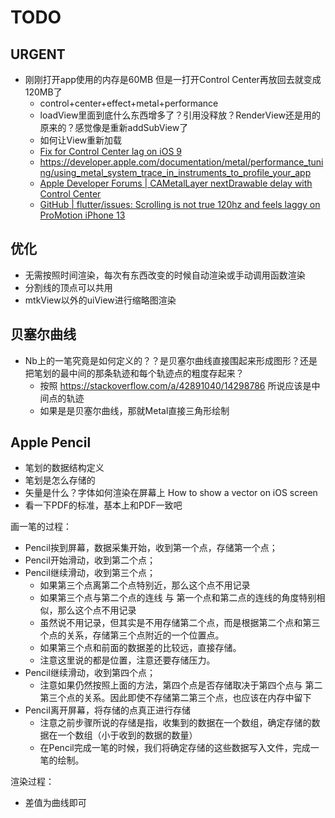 # TODO

## URGENT

- 刚刚打开app使用的内存是60MB 但是一打开Control Center再放回去就变成120MB了
    - control+center+effect+metal+performance
    - loadView里面到底什么东西增多了？引用没释放？RenderView还是用的原来的？感觉像是重新addSubView了
    - 如何让View重新加载
    - [Fix for Control Center lag on iOS 9](https://forums.macrumors.com/threads/fix-for-control-center-lag-on-ios-9-2-1-and-possibly-9-2.1946042/) 
    - https://developer.apple.com/documentation/metal/performance_tuning/using_metal_system_trace_in_instruments_to_profile_your_app
    - [Apple Developer Forums | CAMetalLayer nextDrawable delay with Control Center](https://developer.apple.com/forums/thread/23798)
    - [GitHub | flutter/issues: Scrolling is not true 120hz and feels laggy on ProMotion iPhone 13](https://github.com/flutter/flutter/issues/90675)

## 优化

* 无需按照时间渲染，每次有东西改变的时候自动渲染或手动调用函数渲染
* 分割线的顶点可以共用
* mtkView以外的uiView进行缩略图渲染

## 贝塞尔曲线

* Nb上的一笔究竟是如何定义的？？是贝塞尔曲线直接围起来形成图形？还是把笔划的最中间的那条轨迹和每个轨迹点的粗度存起来？
    * 按照 https://stackoverflow.com/a/42891040/14298786 所说应该是中间点的轨迹
    * 如果是是贝塞尔曲线，那就Metal直接三角形绘制

## Apple Pencil

* 笔划的数据结构定义
* 笔划是怎么存储的
* 矢量是什么？字体如何渲染在屏幕上 How to show a vector on iOS screen
* 看一下PDF的标准，基本上和PDF一致吧

画一笔的过程：
* Pencil挨到屏幕，数据采集开始，收到第一个点，存储第一个点；
* Pencil开始滑动，收到第二个点；
* Pencil继续滑动，收到第三个点；
    * 如果第三个点离第二个点特别近，那么这个点不用记录
    * 如果第三个点与第二个点的连线 与 第一个点和第二点的连线的角度特别相似，那么这个点不用记录
    * 虽然说不用记录，但其实是不用存储第二个点，而是根据第二个点和第三个点的关系，存储第三个点附近的一个位置点。
    * 如果第三个点和前面的数据差的比较远，直接存储。
    * 注意这里说的都是位置，注意还要存储压力。
* Pencil继续滑动，收到第四个点；
    * 注意如果仍然按照上面的方法，第四个点是否存储取决于第四个点与 第二第三个点的关系。因此即使不存储第二第三个点，也应该在内存中留下
* Pencil离开屏幕，将存储的点真正进行存储
    * 注意之前步骤所说的存储是指，收集到的数据在一个数组，确定存储的数据在一个数组（小于收到的数据的数量）
    * 在Pencil完成一笔的时候，我们将确定存储的这些数据写入文件，完成一笔的绘制。

渲染过程：
* 差值为曲线即可
